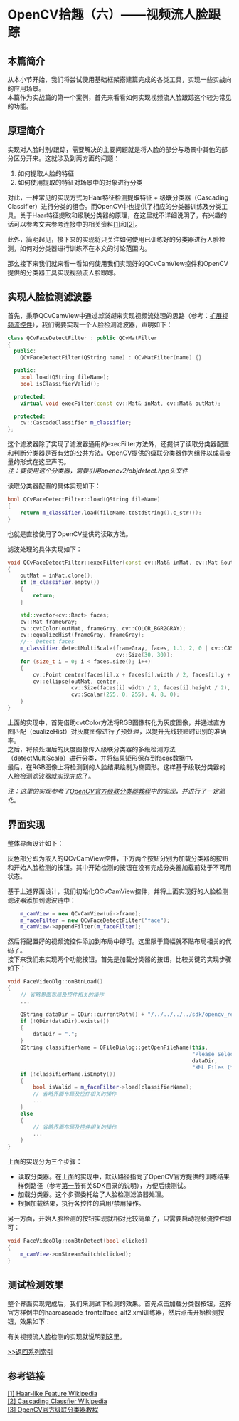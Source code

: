 # OpenCV拾趣（六）——视频流人脸跟踪
## 本篇简介
从本小节开始，我们将尝试使用基础框架搭建篇完成的各类工具，实现一些实战向的应用场景。  
本篇作为实战篇的第一个案例，首先来看看如何实现视频流人脸跟踪这个较为常见的功能。

## 原理简介
实现对人脸时别/跟踪，需要解决的主要问题就是将人脸的部分与场景中其他的部分区分开来。这就涉及到两方面的问题：   
1. 如何提取人脸的特征
2. 如何使用提取的特征对场景中的对象进行分类

对此，一种常见的实现方式为Haar特征检测提取特征 + 级联分类器（Cascading Classifier）进行分类的组合。而OpenCV中也提供了相应的分类器训练及分类工具。关于Haar特征提取和级联分类器的原理，在这里就不详细说明了，有兴趣的话可以参考文末参考连接中的相关资料[\[1\]][1]和[\[2\]][2]。

此外，简明起见，接下来的实现将只关注如何使用已训练好的分类器进行人脸检测，如何对分类器进行训练不在本文的讨论范围内。

那么接下来我们就来看一看如何使用我们实现好的QCvCamView控件和OpenCV提供的分类器工具实现视频流人脸跟踪。

## 实现人脸检测滤波器
首先，秉承QCvCamView中通过*滤波链*来实现视频流处理的思路（参考：[扩展视频流控件](https://www.jianshu.com/p/c39bd9d8cfaa)），我们需要实现一个人脸检测滤波器，声明如下：
```cpp
class QCvFaceDetectFilter : public QCvMatFilter
{
  public:
    QCvFaceDetectFilter(QString name) : QCvMatFilter(name) {}

  public:
    bool load(QString fileName);
    bool isClassifierValid();

  protected:
    virtual void execFilter(const cv::Mat& inMat, cv::Mat& outMat);

  protected:
    cv::CascadeClassifier m_classifier;
};
```
这个滤波器除了实现了滤波器通用的execFilter方法外，还提供了读取分类器配置和判断分类器是否有效的公共方法。OpenCV提供的级联分类器作为组件以成员变量的形式在这里声明。   
*注：要使用这个分类器，需要引用opencv2/objdetect.hpp头文件*

读取分类器配置的具体实现如下：
```cpp
bool QCvFaceDetectFilter::load(QString fileName)
{
    return m_classifier.load(fileName.toStdString().c_str());
}
```
也就是直接使用了OpenCV提供的读取方法。

滤波处理的具体实现如下：
```cpp
void QCvFaceDetectFilter::execFilter(const cv::Mat& inMat, cv::Mat &outMat)
{
    outMat = inMat.clone();
    if (m_classifier.empty())
    {
        return;
    }

    std::vector<cv::Rect> faces;
    cv::Mat frameGray;
    cv::cvtColor(outMat, frameGray, cv::COLOR_BGR2GRAY);
    cv::equalizeHist(frameGray, frameGray);
    //-- Detect faces
    m_classifier.detectMultiScale(frameGray, faces, 1.1, 2, 0 | cv::CASCADE_SCALE_IMAGE,
                                  cv::Size(30, 30));
    for (size_t i = 0; i < faces.size(); i++)
    {
        cv::Point center(faces[i].x + faces[i].width / 2, faces[i].y + faces[i].height / 2);
        cv::ellipse(outMat, center,
                    cv::Size(faces[i].width / 2, faces[i].height / 2), 0, 0, 360,
                    cv::Scalar(255, 0, 255), 4, 8, 0);
    }
}
```
上面的实现中，首先借助cvtColor方法将RGB图像转化为灰度图像，并通过直方图匹配（eualizeHist）对灰度图像进行了预处理，以提升光线较暗时识别的准确率。   
之后，将预处理后的灰度图像传入级联分类器的多级检测方法（detectMultiScale）进行分类，并将结果矩形保存到faces数据中。   
最后，在RGB图像上将检测到的人脸结果绘制为椭圆形。这样基于级联分类器的人脸检测滤波器就实现完成了。

*注：这里的实现参考了[OpenCV官方级联分类器教程][3]中的实现，并进行了一定简化。*

## 界面实现

整体界面设计如下：

灰色部分即为嵌入的QCvCamView控件，下方两个按钮分别为加载分类器的按钮和开始人脸检测的按钮。其中开始检测的按钮在没有完成分类器加载前处于不可用状态。

基于上述界面设计，我们初始化QCvCamView控件，并将上面实现好的人脸检测滤波器添加到滤波链中：
```cpp
    m_camView = new QCvCamView(ui->frame);
    m_faceFilter = new QCvFaceDetectFilter("face");
    m_camView->appendFilter(m_faceFilter);
```
然后将配置好的视频流控件添加到布局中即可。这里限于篇幅就不贴布局相关的代码了。   
接下来我们来实现两个功能按钮。首先是加载分类器的按钮，比较关键的实现步骤如下：
```cpp
void FaceVideoDlg::onBtnLoad()
{
    // 省略界面布局及控件相关的操作
    ...

    QString dataDir = QDir::currentPath() + "/../../../../sdk/opencv_release/share/OpenCV/haarcascades";
    if (!QDir(dataDir).exists())
    {
        dataDir = ".";
    }
    QString classifierName = QFileDialog::getOpenFileName(this,
                                                          "Please Select a Cascade Classifier",
                                                          dataDir,
                                                          "XML Files (*.xml)");
    if (!classifierName.isEmpty())
    {
        bool isValid = m_faceFilter->load(classifierName);
        // 省略界面布局及控件相关的操作
        ...
    }
    else
    {
        // 省略界面布局及控件相关的操作
        ...
    }
}
```
上面的实现分为三个步骤：
- 读取分类器。在上面的实现中，默认路径指向了OpenCV官方提供的训练结果样例路径（参考[第一节](https://www.jianshu.com/p/1d42805dfb02)有关SDK目录的说明），方便后续测试。
- 加载分类器。这个步骤委托给了人脸检测滤波器处理。
- 根据加载结果，执行各控件的启用/禁用操作。

另一方面，开始人脸检测的按钮实现就相对比较简单了，只需要启动视频流控件即可：
```cpp
void FaceVideoDlg::onBtnDetect(bool clicked)
{
    m_camView->onStreamSwitch(clicked);
}
```

## 测试检测效果
整个界面实现完成后，我们来测试下检测的效果。首先点击加载分类器按钮，选择官方样例中的haarcascade_frontalface_alt2.xml训练器，然后点击开始检测按钮，效果如下：

有关视频流人脸检测的实现就说明到这里。

[>>返回系列索引](http://www.jianshu.com/p/80762f0e9d00)


## 参考链接
[\[1\] Haar-like Feature Wikipedia][1]   
[\[2\] Cascading Classfier Wikipedia][2]  
[\[3\] OpenCV官方级联分类器教程][3]  

[1]:https://en.wikipedia.org/wiki/Haar-like_feature
[2]:https://en.wikipedia.org/wiki/Cascading_classifiers
[3]:https://docs.opencv.org/3.3.1/db/d28/tutorial_cascade_classifier.html